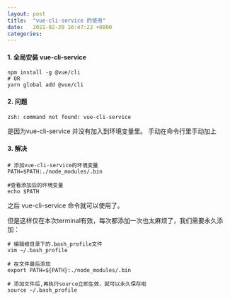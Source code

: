 ```yaml
---
layout: post
title:  "vue-cli-service 的使用"
date:   2021-02-20 16:47:22 +0800
categories:
---
```

#### 1. 全局安装 vue-cli-service
```shell
npm install -g @vue/cli
# OR
yarn global add @vue/cli
```

#### 2. 问题
```shell
zsh: command not found: vue-cli-service
```
是因为vue-cli-service 并没有加入到环境变量里。
手动在命令行里手动加上

#### 3. 解决
```shell
# 添加vue-cli-service的环境变量
PATH=$PATH:./node_modules/.bin
 
#查看添加后的环境变量
echo $PATH
```

之后 vue-cli-service 命令就可以使用了。

但是这样仅在本次terminal有效，每次都添加一次也太麻烦了，我们需要永久添加：

```shell
# 编辑根目录下的.bash_profile文件
vim ~/.bash_profile
 
# 在文件最后添加
export PATH=${PATH}:./node_modules/.bin
 
# 添加文件后,再执行source立即生效，就可以永久保存啦
source ~/.bash_profile
```
